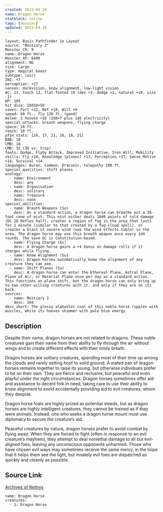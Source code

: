 ```yaml
---
created: 2023-04-28
name: Dragon Horse
statblock: inline
tags: [monster]
updated: 2023-04-28
---
```

```statblock
layout: Basic Pathfinder 1e Layout
source: "Bestiary 2"
Monster_CR: 9
name: Dragon Horse
Monster_XP: 6400
alignment: NG
size: Large
type: magical beast
subtype: (air)
INI: +7
perception: +17
senses: darkvision, know alignment, low-light vision
AC: 23, touch 13, flat-footed 19 (dex +3, dodge +1, natural +10, size -1)
HP: 105
hit_dice: 10d10+50
saves: Fort +12, Ref +10, Will +9
speed: 60 ft., fly 120 ft. (good)
melee: 2 hooves +16 (2d6+7 plus 1d6 electricity)
special_attacks: breath weapons, flying charge
space: 10 ft.
reach: 10 ft.
pf1e_stats: [24, 17, 21, 16, 18, 21]
BAB: 10
CMB: 18
CMD: 32 (36 vs. trip)
feats: Dodge, Flyby Attack, Improved Initiative, Iron Will, Mobility
skills: Fly +18, Knowledge (planes) +13, Perception +17, Sense Motive +14, Survival +14
languages: Auran, Common, Draconic, telepathy 100 ft.
special_qualities: shift planes
ecology:
  - name: Environment
    desc: any
  - name: Organisation
    desc: solitary
  - name: Treasure
    desc: none
special_abilities:
  - name: Breath Weapons (Su)
    desc: As a standard action, a dragon horse can breathe out a 30-foot cone of mist. This mist either deals 10d6 points of cold damage (DC 20 Reflex half), creates a region of fog in the area that lasts for 1 minute (similar to that created by a fog cloud spell), or creates a blast of severe wind (see the wind effects table) in the area. The dragon horse may use this breath weapon once every 1d4 rounds. The save DC is Constitution-based.
  - name: Flying Charge (Ex)
    desc: A dragon horse gains a +4 bonus on damage rolls if it charges while flying.
  - name: Know Alignment (Su)
    desc: Dragon horses automatically know the alignment of any creature they can see.
  - name: Shift Planes (Su)
    desc: A dragon horse can enter the Ethereal Plane, Astral Plane, Plane of Air, or Material Plane once per day as a standard action. This functions as plane shift, but the dragon horse can only bring up to two other willing creatures with it, and only if they are on its back.
sources:
  - name: Bestiary 2
    desc: 104
desc_short: The glossy alabaster coat of this noble horse ripples with muscles, while its hooves shimmer with pale blue energy. 
```
## Description
Despite their name, dragon horses are not related to dragons. These noble creatures gain their name from their ability to fly through the air without wings and to create different effects with their misty breath. 

Dragon horses are solitary creatures, spending most of their time up among the clouds and rarely setting hoof to solid ground. A mated pair of dragon horses remains together to raise its young, but otherwise individuals prefer to be on their own. They are fierce and reclusive, but peaceful and even playful under the right circumstances. Dragon horses sometimes offer aid and assistance to decent folk in need, taking care to use their ability to know alignment to avoid accidentally providing aid to evil creatures, whom they despise. 

Dragon horse foals are highly prized as potential steeds, but as dragon horses are highly intelligent creatures, they cannot be trained as if they were animals. Instead, one who seeks a dragon horse mount must use diplomacy to secure the creature’s aid. 

Peaceful creatures by nature, dragon horses prefer to avoid combat by flying away. When they are forced to fight (often in response to an evil creature’s mayhem), they attempt to deal nonlethal damage to all but evil-aligned foes, leaving any unconscious opponents unharmed. Those who have chosen evil ways may sometimes receive the same mercy, in the hope that it helps them see the light, but innately evil foes are dispatched as quickly and cleanly as possible.
## Source Link
[Archives of Nethys](https://aonprd.com/MonsterDisplay.aspx?ItemName=Dragon%20Horse)
```encounter-table
name: Dragon Horse
creatures:
  - 1: Dragon Horse
```
